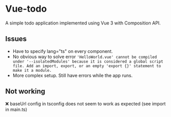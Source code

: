 # Vue-todo

A simple todo application implemented using Vue 3 with Composition API.

## Issues

- Have to specify lang="ts" on every component.
- No obvious way to solve error `'HelloWorld.vue' cannot be compiled under '--isolatedModules' because it is considered a global script file. Add an import, export, or an empty 'export {}' statement to make it a module.`
- More complex setup. Still have errors while the app runs.

## Not working

❌ baseUrl config in tsconfig does not seem to work as expected (see import in main.ts)